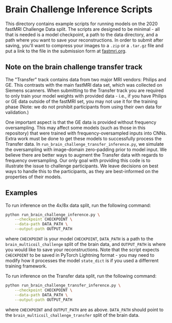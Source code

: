 # Brain Challenge Inference Scripts

This directory contains example scripts for running models on the 2020 fastMRI Challenge
Data split. The scripts are designed to be minimal - all that is needed is a model
checkpoint, a path to the data directory, and a path where you want to save your
reconstructions. In order to submit after saving, you'll want to compress your images
to a `.zip` or a `.tar.gz` file and put a link to the file in the submission form at
[fastmri.org](fastmri.org).

## Note on the brain challenge transfer track

The "Transfer" track contains data from two major MRI vendors: Philips and GE. This
contrasts with the main fastMRI data set, which was collected on Siemens scanners. When
submitting to the Transfer track you are required to only train your model weights with
provided data - i.e., if you have Philips or GE data outside of the fastMRI set, you may
not use it for the training phase (Note: we do not prohibit participants from using
their own data for validation.)

One important aspect is that the GE data is provided without frequency oversampling.
This may affect some models (such as those in this repository) that were trained with
frequency-oversampled inputs into CNNs. Extra work must be done to get these models to
successfully process the Transfer data. In `run_brain_challenge_transfer_inference.py`,
we simulate the oversampling with image-domain zero-padding prior to model input. We
believe there are better ways to augment the Transfer data with regards to frequency
oversampling. Our only goal with providing this code is to illustrate the issue to
challenge participants. We leave decisions on best ways to handle this to the
participants, as they are best-informed on the properties of their models.

## Examples

To run inference on the 4x/8x data split, run the following command:

```bash
python run_brain_challenge_inference.py \
    --checkpoint CHECKPOINT \
    --data-path DATA_PATH \
    --output-path OUTPUT_PATH
```

where `CHECKPOINT` is your model `CHECKPOINT`, `DATA_PATH` is a path to the
`brain_multicoil_challenge` split of the brain data, and `OUTPUT_PATH` is where you
would like to save your reconstructions. Note that the script expects `CHECKPOINT` to be
saved in PyTorch Lightning format - you may need to modify how it processes the model
`state_dict` is if you used a differrent training framework.

To run inference on the Transfer data split, run the following command:

```bash
python run_brain_challenge_transfer_inference.py \
    --checkpoint CHECKPOINT \
    --data-path DATA_PATH \
    --output-path OUTPUT_PATH
```

where `CHECKPOINT` and `OUTPUT_PATH` are as above. `DATA_PATH` should point to the 
`brain_multicoil_challenge_transfer` split of the brain data.
